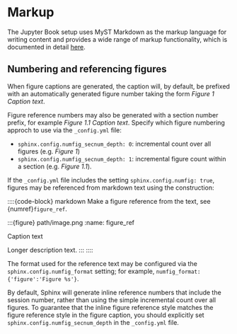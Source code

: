 # Markup

The Jupyter Book setup uses MyST Markdown as the markup language for writing content and provides a wide range of markup functionality, which is documented in detail [here](https://jupyterbook.org/en/stable/content/index.html).

## Numbering and referencing figures

When figure captions are generated, the caption will, by default, be prefixed with an automatically generated figure number taking the form *Figure 1 Caption text*.

Figure reference numbers may also be generated with a section number prefix, for example *Figure 1.1 Caption text*. Specify which figure numbering approch to use via the `_config.yml` file:

- `sphinx.config.numfig_secnum_depth: 0`: incremental count over all figures (e.g. *Figure 1*)
- `sphinx.config.numfig_secnum_depth: 1`: incremental figure count within a section (e.g. *Figure 1.1*).

If the `_config.yml` file includes the setting `sphinx.config.numfig: true`, figures may be referenced from markdown text using the construction:

::::{code-block} markdown
Make a figure reference from the text, see {numref}`figure_ref`.

:::{figure} path/image.png
:name: figure_ref

Caption text

Longer description text.
:::
::::

The format used for the reference text may be configured via the `sphinx.config.numfig_format` setting; for example, `numfig_format: {'figure':'Figure %s'}`.

By default, Sphinx will generate inline reference numbers that include the session number, rather than using the simple incremental count over all figures. To guarantee that the inline figure reference style matches the figure reference style in the figure caption, you should explicitly set `sphinx.config.numfig_secnum_depth` in the `_config.yml` file.
